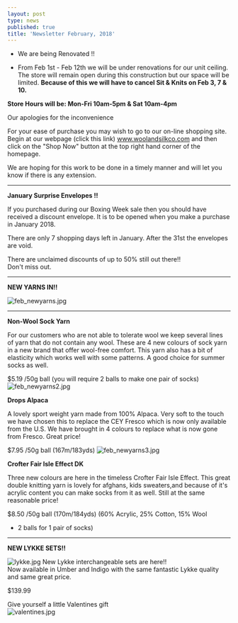 ```yaml
---
layout: post
type: news
published: true
title: 'Newsletter February, 2018'
---
```


- We are being Renovated !!
 
- From Feb 1st - Feb 12th we will be under renovations for our unit ceiling.  The store will remain open during this construction but our space will be limited.
<strong>Because of this we will have to cancel Sit & Knits on Feb 3, 7 & 10.</strong>

<strong>Store Hours will be: 
Mon-Fri 10am-5pm & Sat 10am-4pm</strong>

Our apologies for the inconvenience   

For your ease of purchase you may wish to go to our on-line shopping site.  Begin at our webpage (click this link)
www.woolandsilkco.com 
and then click on the "Shop Now" button at the top right hand corner of the homepage. 

We are hoping for this work to be done in a timely manner and will let you know if there is any extension.
 <hr>
<strong>January Surprise Envelopes !!</strong>

 If you purchased during our Boxing Week sale then you should have received a discount envelope. It is to be opened when you make a purchase in January 2018. 

There are only 7 shopping days left in January. After the 31st the envelopes are void.

There are unclaimed discounts of up to 50% still out there!!   
Don't miss out.
 <hr>
<strong>NEW YARNS IN!!</strong>

![feb_newyarns.jpg]({{site.baseurl}}/news/img/feb_newyarns.jpg)
  <hr>
  
<strong>Non-Wool Sock Yarn</strong>

For our customers who are not able to tolerate wool we keep several lines of yarn that do not contain any wool. These are 4 new colours of sock yarn in a new brand that offer wool-free comfort. This yarn also has a bit of elasticity which works well with some patterns.  A good choice for summer socks as well.
 
$5.19   /50g ball
(you will require 2 balls to make one pair of socks)
![feb_newyarns2.jpg]({{site.baseurl}}/news/img/feb_newyarns2.jpg)

<strong>Drops Alpaca</strong>

A lovely sport weight yarn made from 100% Alpaca. Very soft to the touch we have chosen this to replace the CEY Fresco which is now only available from the U.S.  We have brought in 4 colours to replace what is now gone from Fresco.  Great price!

$7.95   /50g ball
(167m/183yds)
![feb_newyarns3.jpg]({{site.baseurl}}/news/img/feb_newyarns3.jpg)

<strong>Crofter Fair Isle Effect DK</strong>

Three new colours are here in the timeless Crofter Fair Isle Effect. This great double knitting yarn is lovely for afghans, kids sweaters,and because of it's acrylic content you can make socks from it as well. Still at the same reasonable price!

$8.50   /50g ball       (170m/184yds)
(60% Acrylic, 25% Cotton, 15% Wool
- 2 balls for 1 pair of socks)
<hr>
<strong>NEW LYKKE SETS!!</strong>

![lykke.jpg]({{site.baseurl}}/news/img/lykke.jpg)
New Lykke interchangeable sets are here!!  
Now available in Umber and Indigo with the same fantastic Lykke quality and same great price. 

$139.99

Give yourself a little Valentines gift  
![valentines.jpg]({{site.baseurl}}/news/img/valentines.jpg)
